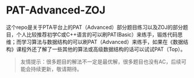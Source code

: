 # PAT-Advanced-ZOJ
这个repo是关于PTA平台上的PAT（Advanced）部分题目练习以及ZOJ的部分题目，个人比较推荐初学C或C++语言的可以刷PAT(Basic）来练手，锻炼代码思维；而学习算法与数据结构的可以刷PAT（Advanced）来练手，如果在《数据结构》课程外还了解了一些其他的算法或高级数据结构的话可以试试PAT（Top）。
> 友情提示：很多题目的解法不一定是最优解，很多题目也没有AC，后续可能会持续更新，敬请期待。
